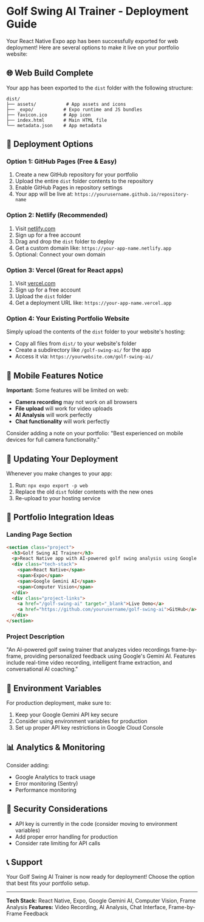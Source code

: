 # Golf Swing AI Trainer - Deployment Guide

Your React Native Expo app has been successfully exported for web deployment! Here are several options to make it live on your portfolio website:

## 🌐 Web Build Complete

Your app has been exported to the `dist` folder with the following structure:
```
dist/
├── assets/           # App assets and icons
├── _expo/           # Expo runtime and JS bundles
├── favicon.ico      # App icon
├── index.html       # Main HTML file
└── metadata.json    # App metadata
```

## 🚀 Deployment Options

### Option 1: GitHub Pages (Free & Easy)
1. Create a new GitHub repository for your portfolio
2. Upload the entire `dist` folder contents to the repository
3. Enable GitHub Pages in repository settings
4. Your app will be live at: `https://yourusername.github.io/repository-name`

### Option 2: Netlify (Recommended)
1. Visit [netlify.com](https://www.netlify.com/)
2. Sign up for a free account
3. Drag and drop the `dist` folder to deploy
4. Get a custom domain like: `https://your-app-name.netlify.app`
5. Optional: Connect your own domain

### Option 3: Vercel (Great for React apps)
1. Visit [vercel.com](https://vercel.com/)
2. Sign up for a free account
3. Upload the `dist` folder
4. Get a deployment URL like: `https://your-app-name.vercel.app`

### Option 4: Your Existing Portfolio Website
Simply upload the contents of the `dist` folder to your website's hosting:
- Copy all files from `dist/` to your website's folder
- Create a subdirectory like `/golf-swing-ai/` for the app
- Access it via: `https://yourwebsite.com/golf-swing-ai/`

## 📱 Mobile Features Notice

**Important:** Some features will be limited on web:
- **Camera recording** may not work on all browsers
- **File upload** will work for video uploads
- **AI Analysis** will work perfectly
- **Chat functionality** will work perfectly

Consider adding a note on your portfolio: "Best experienced on mobile devices for full camera functionality."

## 🔧 Updating Your Deployment

Whenever you make changes to your app:
1. Run: `npx expo export -p web`
2. Replace the old `dist` folder contents with the new ones
3. Re-upload to your hosting service

## 🎨 Portfolio Integration Ideas

### Landing Page Section
```html
<section class="project">
  <h3>Golf Swing AI Trainer</h3>
  <p>React Native app with AI-powered golf swing analysis using Google Gemini AI</p>
  <div class="tech-stack">
    <span>React Native</span>
    <span>Expo</span>
    <span>Google Gemini AI</span>
    <span>Computer Vision</span>
  </div>
  <div class="project-links">
    <a href="/golf-swing-ai" target="_blank">Live Demo</a>
    <a href="https://github.com/yourusername/golf-swing-ai">GitHub</a>
  </div>
</section>
```

### Project Description
"An AI-powered golf swing trainer that analyzes video recordings frame-by-frame, providing personalized feedback using Google's Gemini AI. Features include real-time video recording, intelligent frame extraction, and conversational AI coaching."

## 🔑 Environment Variables

For production deployment, make sure to:
1. Keep your Google Gemini API key secure
2. Consider using environment variables for production
3. Set up proper API key restrictions in Google Cloud Console

## 📊 Analytics & Monitoring

Consider adding:
- Google Analytics to track usage
- Error monitoring (Sentry)
- Performance monitoring

## 🚨 Security Considerations

- API key is currently in the code (consider moving to environment variables)
- Add proper error handling for production
- Consider rate limiting for API calls

## 📞 Support

Your Golf Swing AI Trainer is now ready for deployment! Choose the option that best fits your portfolio setup.

---

**Tech Stack:** React Native, Expo, Google Gemini AI, Computer Vision, Frame Analysis
**Features:** Video Recording, AI Analysis, Chat Interface, Frame-by-Frame Feedback
